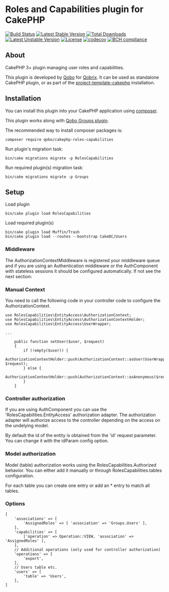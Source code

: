 # Roles and Capabilities plugin for CakePHP

[![Build Status](https://travis-ci.org/QoboLtd/cakephp-roles-capabilities.svg?branch=master)](https://travis-ci.org/QoboLtd/cakephp-roles-capabilities)
[![Latest Stable Version](https://poser.pugx.org/qobo/cakephp-roles-capabilities/v/stable)](https://packagist.org/packages/qobo/cakephp-roles-capabilities)
[![Total Downloads](https://poser.pugx.org/qobo/cakephp-roles-capabilities/downloads)](https://packagist.org/packages/qobo/cakephp-roles-capabilities)
[![Latest Unstable Version](https://poser.pugx.org/qobo/cakephp-roles-capabilities/v/unstable)](https://packagist.org/packages/qobo/cakephp-roles-capabilities)
[![License](https://poser.pugx.org/qobo/cakephp-roles-capabilities/license)](https://packagist.org/packages/qobo/cakephp-roles-capabilities)
[![codecov](https://codecov.io/gh/QoboLtd/cakephp-roles-capabilities/branch/master/graph/badge.svg)](https://codecov.io/gh/QoboLtd/cakephp-roles-capabilities)
[![BCH compliance](https://bettercodehub.com/edge/badge/QoboLtd/cakephp-roles-capabilitie?branch=master)](https://bettercodehub.com/)

## About

CakePHP 3+ plugin managing user roles and capabilities.

This plugin is developed by [Qobo](https://www.qobo.biz) for [Qobrix](https://qobrix.com).  It can be used as standalone CakePHP plugin, or as part of the [project-template-cakephp](https://github.com/QoboLtd/project-template-cakephp) installation.

## Installation

You can install this plugin into your CakePHP application using [composer](http://getcomposer.org).

This plugin works along with [Qobo Groups plugin](https://github.com/QoboLtd/cakephp-groups).

The recommended way to install composer packages is:

```
composer require qobo/cakephp-roles-capabilities
```

Run plugin's migration task:

```
bin/cake migrations migrate -p RolesCapabilities
```

Run required plugin(s) migration task:

```
bin/cake migrations migrate -p Groups
```

## Setup
Load plugin
```
bin/cake plugin load RolesCapabilities
```

Load required plugin(s)
```
bin/cake plugin load Muffin/Trash
bin/cake plugin load --routes --bootstrap CakeDC/Users
```

### Middleware
The AuthorizationContextMiddleware is registered your middleware queue
and if you are using an Authentication middleware or the AuthComponent with stateless sessions it should be configured automatically.
If not see the next section:

### Manual Context 
You need to call the following code in your controller code to configure the AuthorizationContext.

```
use RolesCapabilities\EntityAccess\AuthorizationContext;
use RolesCapabilities\EntityAccess\AuthorizationContextHolder;
use RolesCapabilities\EntityAccess\UserWrapper;

...

    public function setUser($user, $request)
    {
        if (!empty($user)) {
            AuthorizationContextHolder::push(AuthorizationContext::asUser(UserWrapper::forUser($user), $request);
        } else {
            AuthorizationContextHolder::push(AuthorizationContext::asAnonymous($request);
        }
    }
```

### Controller authorization

If you are using AuthComponent you can use the 'RolesCapabilities.EntityAccess'
authorization adapter. The authorization adapter will authorize access to the
controller depending on the access on the undelying model.

By default the id of the entity is obtained from the 'id' request parameter.
You can change it with the idParam config option.

### Model authorization
Model (table) authorization works using the RolesCapabilities.Authorized behavior.
You can either add it manually or through RolesCapabilities.tables configuration.

For each table you can create one entry or add an * entry to match all tables.

### Options

```
[
    'associations' => [
        'AssignedRoles' => [ 'association' => 'Groups.Users' ],
    ],
    'capabilities' => [
        ['operation' => Operation::VIEW, 'association' => 'AssignedRoles' ],
    ],
    // Additional operations (only used for controller authorization)
    'operations' => [
        'export',
    ],
    // Users table etc.
    'users' => [
        'table' => 'Users',
    ],
]
```